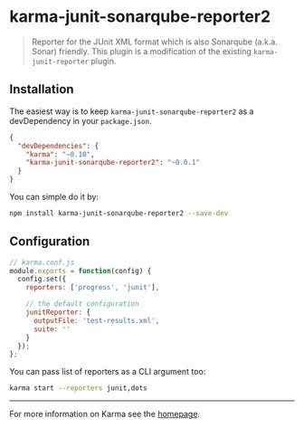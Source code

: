 # karma-junit-sonarqube-reporter2

> Reporter for the JUnit XML format which is also Sonarqube (a.k.a. Sonar) friendly. This plugin is a modification of the existing `karma-junit-reporter` plugin.     

## Installation

The easiest way is to keep `karma-junit-sonarqube-reporter2` as a devDependency in your `package.json`.
```json
{
  "devDependencies": {
    "karma": "~0.10",
    "karma-junit-sonarqube-reporter2": "~0.0.1"
  }
}
```

You can simple do it by:
```bash
npm install karma-junit-sonarqube-reporter2 --save-dev
```

## Configuration
```js
// karma.conf.js
module.exports = function(config) {
  config.set({
    reporters: ['progress', 'junit'],

    // the default configuration
    junitReporter: {
      outputFile: 'test-results.xml',
      suite: ''
    }
  });
};
```

You can pass list of reporters as a CLI argument too:
```bash
karma start --reporters junit,dots
```

----

For more information on Karma see the [homepage].


[homepage]: http://karma-runner.github.com
